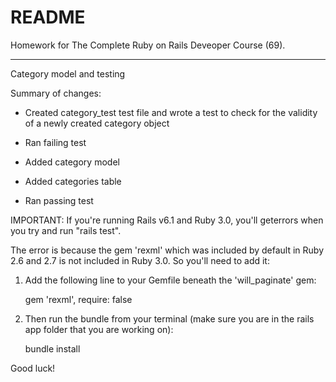 # README

Homework for The Complete Ruby on Rails Deveoper Course (69).

-----------

Category model and testing

Summary of changes:

- Created category_test test file and wrote a test to check for the validity of a newly created category object

- Ran failing test

- Added category model

- Added categories table

- Ran passing test

IMPORTANT: If you're running Rails v6.1 and Ruby 3.0, you'll geterrors when you try and run "rails test".

The error is because the gem 'rexml' which was included by default in Ruby 2.6 and 2.7 is not included in Ruby 3.0. So you'll need to add it:

1. Add the following line to your Gemfile beneath the 'will_paginate' gem:

    gem 'rexml', require: false

2. Then run the bundle from your terminal (make sure you are in the rails app folder that you are working on):

    bundle install

Good luck!